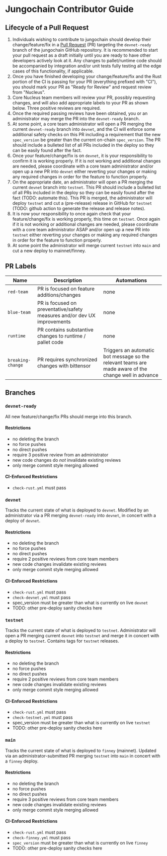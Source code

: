 # Jungochain Contributor Guide

## Lifecycle of a Pull Request

1. Individuals wishing to contribute to jungochain should develop their change/feature/fix in a
   [Pull Request](https://github.com/opentensor/jungochain/compare) (PR) targeting the `devnet-ready`
   branch of the jungochain GitHub repository. It is recommended to start your pull request as a
   draft initially until you are ready to have other developers actively look at it. Any
   changes to pallet/runtime code should be accompanied by integration and/or unit tests fully
   testing all the edge cases of this functionality, if applicable.
2. Once you have finished developing your change/feature/fix and the Rust portion of the CI is
   passing for your PR (everything prefixed with "CI"), you should mark your PR as "Ready for
   Review" and request review from "Nucleus".
3. Core Nucleus team members will review your PR, possibly requesting changes, and will also
   add appropriate labels to your PR as shown below. Three positive reviews are required.
4. Once the required passing reviews have been obtained, you or an administrator may merge the
   PR into the `devnet-ready` branch.
5. At some point, a core team administrator will open a PR merging the current `devnet-ready`
   branch into `devnet`, and the CI will enforce some additional safety checks on this PR
   including a requirement that the new `spec_version` be greater than the current on-chain
   `spec_version`. The PR should include a bulleted list of all PRs included in the deploy so
   they can be easily found after the fact.
6. Once your feature/change/fix is on `devnet`, it is your responsibility to confirm it is
   working properly. If it is not working and additional changes are needed, please coordinate
   with a core team administrator and/or open up a new PR into `devnet` either reverting your
   changes or making any required changes in order for the feature to function properly.
7.  On the appropriate date, an administrator will open a PR merging the current `devnet`
    branch into `testnet`. This PR should include a bulleted list of all PRs included in the
    deploy so they can be easily found after the fact (TODO: automate this). This PR is merged,
   the administrator will deploy `testnet` and cut a (pre-release) release in GitHub for
    `testnet` (TODO: github action to generate the release and release notes).
11. It is now your responsibility to once again check that your feature/change/fix is working
    properly, this time on `testnet`. Once again if it is not working or additional changes are
    needed, please coordinate with a core team administrator ASAP and/or open up a new PR into
    `testnet` either reverting your changes or making any required changes in order for the
    feature to function properly.
12. At some point the administrator will merge current `testnet` into `main` and cut a new
    deploy to mainnet/finney.

## PR Labels

| Name  | Description | Automations |
| ----- | ----------- | ----------- |
| `red-team` | PR is focused on feature additions/changes | none |
| `blue-team` | PR is focused on preventative/safety measures and/or dev UX improvements | none |
| `runtime` | PR contains substantive changes to runtime / pallet code | none |
| `breaking-change` | PR requires synchronized changes with bittensor | Triggers an automatic bot message so the relevant teams are made aware of the change well in advance |

## Branches


### `devnet-ready`

All new feature/change/fix PRs should merge into this branch.

#### Restrictions
* no deleting the branch
* no force pushes
* no direct pushes
* require 3 positive review from an administrator
* new code changes do _not_ invalidate existing reviews
* only merge commit style merging allowed

#### CI-Enforced Restrictions
* `check-rust.yml` must pass


### `devnet`

Tracks the current state of what is deployed to `devnet`. Modified by an administrator via a PR
merging `devnet-ready` into `devnet`, in concert with a deploy of `devnet`.

#### Restrictions
* no deleting the branch
* no force pushes
* no direct pushes
* require 2 positive reviews from core team members
* new code changes invalidate existing reviews
* only merge commit style merging allowed

#### CI-Enforced Restrictions
* `check-rust.yml` must pass
* `check-devnet.yml` must pass
* spec_version must be greater than what is currently on live `devnet`
* TODO: other pre-deploy sanity checks here


### `testnet`

Tracks the current state of what is deployed to `testnet`. Administrator will open a PR merging
current `devnet` into `testnet` and merge it in concert with a deploy to `testnet`. Contains
tags for `testnet` releases.

#### Restrictions
* no deleting the branch
* no force pushes
* no direct pushes
* require 2 positive reviews from core team members
* new code changes invalidate existing reviews
* only merge commit style merging allowed

#### CI-Enforced Restrictions
* `check-rust.yml` must pass
* `check-testnet.yml` must pass
* spec_version must be greater than what is currently on live `testnet`
* TODO: other pre-deploy sanity checks here


### `main`

Tracks the current state of what is deployed to `finney` (mainnet). Updated via an
administrator-submitted PR merging `testnet` into `main` in concert with a `finney` deploy.

#### Restrictions
* no deleting the branch
* no force pushes
* no direct pushes
* require 3 positive reviews from core team members
* new code changes invalidate existing reviews
* only merge commit style merging allowed

#### CI-Enforced Restrictions
* `check-rust.yml` must pass
* `check-finney.yml` must pass
* `spec_version` must be greater than what is currently on live `finney`
* TODO: other pre-deploy sanity checks here
